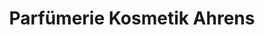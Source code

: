 ---
title: "Parfümerie Kosmetik Ahrens"
url: /gronau-leine/parfuemerie-kosmetik-ahrens/
shop: Kosmetik
---